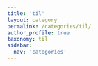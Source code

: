 ```yaml
---
title: 'til'
layout: category
permalink: /categories/til/
author_profile: true
taxonomy: til
sidebar:
  nav: 'categories'
---
```

